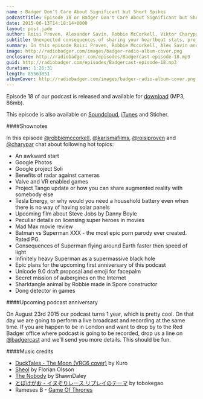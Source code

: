 ```yaml
---
name : Badger Don’t Care About Significant but Short Spikes
podcastTitle: Episode 18 or Badger Don't Care About Significant but Short Spikes
date: 2015-06-13T14:18:14+0000
layout: post.jade
author: Roisi Proven, Alexander Savin, Robbie McCorkell, Viktor Charypar
subtitle: Unexpected consequences of sharing your heartbeat stats, project Soli, project Tango, shared augmented reality, Tesla Energy, Superman as a source of infinite gravitation, Mad Max the movie, Unicode 9.0 draft proposal, dong detector in games, upcoming first anniversary of the podcast
summary: In this episode Roisi Proven, Robbie Mccorkell, Alex Savin and Viktor Charypar talk about unexpected consequences of sharing your heartbeat stats, project Soli, project Tango, shared augmented reality, Tesla Energy, Superman as a source of infinite gravitation, Mad Max the movie, Unicode 9.0 draft proposal, dong detector in games and upcoming first anniversary of the podcast. For full shownotes and links check our website http://www.radiobadger.com
image: http://radiobadger.com/images/badger-radio-album-cover.png
enclosure: http://radiobadger.com/episodes/Badgercast-episode-18.mp3
guid: http://radiobadger.com/episodes/Badgercast-episode-18.mp3
duration: 1:26:31
length: 85563851
albumCover: http://radiobadger.com/images/badger-radio-album-cover.png
---
```


Episode 18 of our podcast is released and available for [download](http://radiobadger.com/episodes/Badgercast-episode-18.mp3) (MP3, 86mb).

This episode is also available on [Soundcloud](https://soundcloud.com/karismafilms/radio-badger-podcast-episode-18), [iTunes](https://itunes.apple.com/gb/podcast/radio-badger-tech-podcast/id918884643?mt=2) and Sticher.

####Shownotes

In this episode [@robbiemccorkell](https://twitter.com/robbiemccorkell), [@karismafilms](https://twitter.com/karismafilms), [@roisiproven](https://twitter.com/roisiproven) and [@charypar](https://twitter.com/charypar) chat about following hot topics:

* An awkward start
* Google Photos
* Google project Soli
* Benefits of radar against cameras
* Valve and VR enabled games
* Project Tango update or how you can share augmented reality with somebody else
* Tesla Energy, or why would you need a household battery even when there is no way of having solar panels
* Upcoming film about Steve Jobs by Danny Boyle
* Peculiar details on licensing super heroes in movies
* Mad Max movie review
* Batman vs Superman XXX - the most epic porn parody ever created. Rated PG.
* Consequences of Superman flying around Earth faster then speed of light
* Infinitely heavy Superman as a supermassive black hole
* Epic plans for the upcoming first anniversary of this podcast
* Unicode 9.0 draft proposal and emoji for facepalm
* Secret mission of aubergines on the Internet
* Sharktangle animal by Robbie made in Spore constructor
* Dong detector in games

####Upcoming podcast anniversary

On August 23rd 2015 our podcast turns 1 year, which is pretty cool. On that day we are going to perform a live broadcast and recording at the same time. If you are happen to be in London and want to drop by to the Red Badger office where podcast is going to be recorded, drop us a line on [@badgercast](https://twitter.com/badgercast) and we'll send you more details. This should be fun.

####Music credits

* [DuckTales - The Moon (VRC6 cover)](https://soundcloud.com/kuro-19/ducktales-the-moon-vrc6-cover) by Kuro
* [Sheol](https://soundcloud.com/florianolsson/sheol) by Florian Olsson
* [The Nobody](https://soundcloud.com/shawndaley/the-nobody) by ShawnDaley
* [とぼけがお - イヌぞりレース リプレイのテーマ](https://soundcloud.com/tobokegao/dog_sled-replay_theme) by tobokegao
* Rameses B - [Game Of Thrones](https://soundcloud.com/ramesesb/game-of-thrones)
